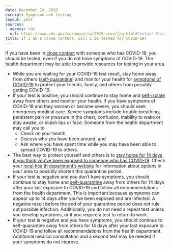 ```yaml
---
date: December 10, 2020
excerpt: Symptoms and testing
layout: post
sources:
- agency: cdc
  url: https://www.cdc.gov/coronavirus/2019-ncov/faq.html#Contact-Tracing
title: If I am a close contact, will I be tested for COVID-19?
---
```


If you have been in [close contact](https://www.cdc.gov/coronavirus/2019-ncov/php/contact-tracing/contact-tracing-plan/appendix.html#contact) with someone who has COVID-19, you should be tested, even if you do not have symptoms of COVID-19. The health department may be able to provide resources for testing in your area.

- While you are waiting for your COVID-19 test result, stay home away from others ([self-quarantine](https://www.cdc.gov/coronavirus/2019-ncov/if-you-are-sick/quarantine.html)) and monitor your health for [symptoms of COVID-19](https://www.cdc.gov/coronavirus/2019-ncov/symptoms-testing/symptoms.html) to protect your friends, family, and others from possibly getting COVID-19.
- If your test is positive, you should continue to stay home and [self-isolate](https://www.cdc.gov/coronavirus/2019-ncov/if-you-are-sick/isolation.html) away from others and monitor your health. If you have symptoms of COVID-19 and they worsen or become severe, you should seek emergency medical care. Severe symptoms include trouble breathing, persistent pain or pressure in the chest, confusion, inability to wake or stay awake, or bluish lips or face. Someone from the health department may call you to
  - Check on your health, 
  - Discuss who you have been around, and
  - Ask where you have spent time while you may have been able to spread COVID-19 to others.
- The best way to protect yourself and others is to [stay home for 14 days if you think you’ve been exposed to someone who has COVID-19](https://www.cdc.gov/coronavirus/2019-ncov/more/scientific-brief-options-to-reduce-quarantine.html). Check your [local health department’s website](https://www.cdc.gov/coronavirus/2019-ncov/php/open-america/hd-search/index.html) for information about options in your area to possibly shorten this quarantine period.
- If your test is negative and you don’t have symptoms, you should continue to stay home and [self-quarantine](https://www.cdc.gov/coronavirus/2019-ncov/if-you-are-sick/quarantine.html) away from others for 14 days after your last exposure to COVID-19 and follow all recommendations from the health department. This is important because symptoms can appear up to 14 days after you’ve been exposed and are infected. A negative result before the end of your quarantine period does not rule out possible infection. Additionally, you do not need a repeat test unless you develop symptoms, or if you require a test to return to work.
- If your test is negative and you have symptoms, you should continue to self-quarantine away from others for 14 days after your last exposure to COVID-19 and follow all recommendations from the health department. Additional medical consultation and a second test may be needed if your symptoms do not improve.